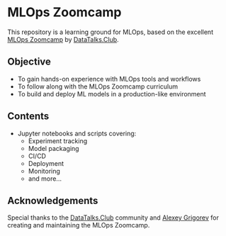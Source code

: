 # MLOps Zoomcamp

This repository is a learning ground for MLOps, based on the excellent [MLOps Zoomcamp](https://github.com/DataTalksClub/mlops-zoomcamp) by [DataTalks.Club](https://datatalks.club/).

## Objective

- To gain hands-on experience with MLOps tools and workflows
- To follow along with the MLOps Zoomcamp curriculum
- To build and deploy ML models in a production-like environment

## Contents

- Jupyter notebooks and scripts covering:
  - Experiment tracking
  - Model packaging
  - CI/CD
  - Deployment
  - Monitoring
  - and more...

## Acknowledgements

Special thanks to the [DataTalks.Club](https://datatalks.club/) community and [Alexey Grigorev](https://www.linkedin.com/in/agrigorev/) for creating and maintaining the MLOps Zoomcamp.

